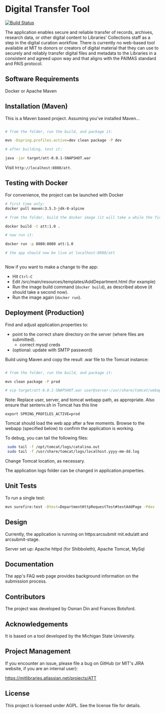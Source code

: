 # Digital Transfer Tool

[![Build Status](https://travis-ci.com/MITLibraries/att.svg?branch=master)](https://travis-ci.com/MITLibraries/att)

The application enables secure and reliable transfer of records, archives, research data, or other digital content to Libraries’
Collections staff as a step in the digital curation workflow. There is currently no web-based tool available at MIT to 
donors or creators of digital material that they can use to securely and reliably transfer digital files and 
metadata to the Libraries in a consistent and agreed upon way and that aligns with the PAIMAS standard and PAIS protocol.

Software Requirements
----------------------

Docker or Apache Maven


Installation (Maven)
----------------------

This is a Maven based project. Assuming you've installed Maven...

```sh

# from the folder, run the build, and package it:

mvn -Dspring.profiles.active=dev clean package -P dev

# after building, test it:

java -jar target/att-0.0.1-SNAPSHOT.war

```

Visit `http://localhost:8080/att`.

Testing with Docker
-----------------------

For convenience, the project can be launched with Docker

```sh
# first time only:
docker pull maven:3.5.3-jdk-8-alpine

# from the folder, build the docker image (it will take a while the first time):

docker build -t att:1.0 .

# now run it:

docker run -p 8080:8080 att:1.0

# the app should now be live at localhost:8080/att
 
```

Now if you want to make a change to the app:

- Hit ```Ctrl-C```
- Edit /src/main/resources/templates/AddDepartment.html (for example)
- Run the image build command (```docker build```), as described above (it should take a second now).
- Run the image again (```docker run```).


Deployment (Production)
-------------------------------

Find and adjust application.properties to:

- point to the correct share directory on the server (where files are submitted).
  - correct mysql creds
- (optional: update with SMTP password)

Build using Maven and copy the result .war file to the Tomcat instance:

```sh

# from the folder, run the build, and package it:

mvn clean package -P prod

# scp target/att-0.0.1-SNAPSHOT.war user@server:/usr/share/tomcat/webapps

```

Note: Replace user, server, and tomcat webapp path, as appropriate. Also ensure that sentenv.sh in Tomcat has this line

```shell
export SPRING_PROFILES_ACTIVE=prod
```

Tomcat should load the web app after a few moments. Browse to the webapp (specified below)
to confirm the application is working.

To debug, you can tail the following files:

``` sh
 sudo tail -f /opt/tomcat/logs/catalina.out
 sudo tail -f /usr/share/tomcat/logs/localhost.yyyy-mm-dd.log
```

Change Tomcat location, as necessary.

The application logs folder can be changed in application.properties.

Unit Tests
-----------

To run a single test:

```sh 
mvn surefire:test -Dtest=DepartmentHttpRequestTest#testAddPage -Pdev
```

Design
---------------------

Currently, the application is running on https:arcsubmit mit.edu/att and arcsubmit-stage.

Server set up: Apache httpd (for Shibboleth), Apache Tomcat, MySql

Documentation
--------------

The app's FAQ web page provides background information on the submission process.


Contributors
-------------

The project was developed by Osman Din and Frances Botsford. 


Acknowledgements
-----------------
It is based on a tool developed by the 
Michigan State University.



Project Management
------------------

If you encounter an issue, please file a bug on GitHub (or MIT's JIRA website, if you are an internal user):

https://mitlibraries.atlassian.net/projects/ATT

License
-------

This project is licensed under AGPL. See the license file for details.